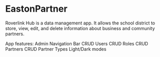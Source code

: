 # EastonPartner
Roverlink Hub is a data management app. It allows the school district to store, view, edit, and delete information about business and community partners. 

App features: 
Admin Navigation Bar
CRUD Users
CRUD Roles
CRUD Partners
CRUD Partner Types
Light/Dark modes

